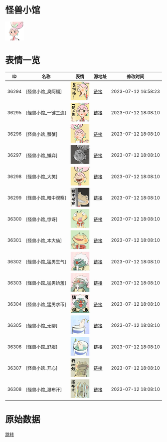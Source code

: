 # 怪兽小馆

<img src="./cover.png" height="60" alt="cover" />

# 表情一览

|ID|名称|表情|源地址|修改时间|
|----|----|----|----|----|
|36294|[怪兽小馆_臭阿福]|<img src="./pic/036294_%5B怪兽小馆_臭阿福%5D.png" height="60" alt="臭阿福"/>|[链接](https://i0.hdslb.com/bfs/garb/e2c2463329c0d65c417e958fd06b0b390d129f32.png)|2023-07-12 16:58:23|
|36295|[怪兽小馆_一键三连]|<img src="./pic/036295_%5B怪兽小馆_一键三连%5D.png" height="60" alt="一键三连"/>|[链接](https://i0.hdslb.com/bfs/garb/4f2a9f00ee85e327e0731ae7a791d14290c1ad25.png)|2023-07-12 18:08:10|
|36296|[怪兽小馆_蟹蟹]|<img src="./pic/036296_%5B怪兽小馆_蟹蟹%5D.png" height="60" alt="蟹蟹"/>|[链接](https://i0.hdslb.com/bfs/garb/f37344364de6c052acfadc372b31368e8ff00db2.png)|2023-07-12 18:08:10|
|36297|[怪兽小馆_嫌弃]|<img src="./pic/036297_%5B怪兽小馆_嫌弃%5D.png" height="60" alt="嫌弃"/>|[链接](https://i0.hdslb.com/bfs/garb/077eab88b616501a7f69b73d54320dc8991ba7d9.png)|2023-07-12 18:08:10|
|36298|[怪兽小馆_大笑]|<img src="./pic/036298_%5B怪兽小馆_大笑%5D.png" height="60" alt="大笑"/>|[链接](https://i0.hdslb.com/bfs/garb/749c4a937cc891b84e4202662ab037ce1164d5b5.png)|2023-07-12 18:08:10|
|36299|[怪兽小馆_暗中观察]|<img src="./pic/036299_%5B怪兽小馆_暗中观察%5D.png" height="60" alt="暗中观察"/>|[链接](https://i0.hdslb.com/bfs/garb/f2a570abe98b8fabdf7bba36f787812f81fb574d.png)|2023-07-12 18:08:10|
|36300|[怪兽小馆_惊讶]|<img src="./pic/036300_%5B怪兽小馆_惊讶%5D.png" height="60" alt="惊讶"/>|[链接](https://i0.hdslb.com/bfs/garb/74fc91d7a14a62b1f02c8e0ede2ba3adbf701259.png)|2023-07-12 18:08:10|
|36301|[怪兽小馆_本大仙]|<img src="./pic/036301_%5B怪兽小馆_本大仙%5D.png" height="60" alt="本大仙"/>|[链接](https://i0.hdslb.com/bfs/garb/4d13b6f5fe36335b079e98c67b71cdc753eba6d2.png)|2023-07-12 18:08:10|
|36302|[怪兽小馆_猛男生气]|<img src="./pic/036302_%5B怪兽小馆_猛男生气%5D.png" height="60" alt="猛男生气"/>|[链接](https://i0.hdslb.com/bfs/garb/cf6396f6073baff4de4fe3fc1d93f22168606e62.png)|2023-07-12 18:08:10|
|36303|[怪兽小馆_猛男娇羞]|<img src="./pic/036303_%5B怪兽小馆_猛男娇羞%5D.png" height="60" alt="猛男娇羞"/>|[链接](https://i0.hdslb.com/bfs/garb/5e93bd199b3d2e26694bba8d61abefdaaa4adcd2.png)|2023-07-12 18:08:10|
|36304|[怪兽小馆_猛男求币]|<img src="./pic/036304_%5B怪兽小馆_猛男求币%5D.png" height="60" alt="猛男求币"/>|[链接](https://i0.hdslb.com/bfs/garb/19c2ad5adb65b48c5192eb7b4acdaf52aef7f674.png)|2023-07-12 18:08:10|
|36305|[怪兽小馆_无聊]|<img src="./pic/036305_%5B怪兽小馆_无聊%5D.png" height="60" alt="无聊"/>|[链接](https://i0.hdslb.com/bfs/garb/feb3765c619cfba445fe73b4297fdebf0bab7da6.png)|2023-07-12 18:08:10|
|36306|[怪兽小馆_舒服]|<img src="./pic/036306_%5B怪兽小馆_舒服%5D.png" height="60" alt="舒服"/>|[链接](https://i0.hdslb.com/bfs/garb/202c8287fa59122630f8b4ef41c0a52094013da3.png)|2023-07-12 18:08:10|
|36307|[怪兽小馆_开心]|<img src="./pic/036307_%5B怪兽小馆_开心%5D.png" height="60" alt="开心"/>|[链接](https://i0.hdslb.com/bfs/garb/29090bce09d71eb332db8cf8680f4abadbe216e9.png)|2023-07-12 18:08:10|
|36308|[怪兽小馆_瀑布汗]|<img src="./pic/036308_%5B怪兽小馆_瀑布汗%5D.png" height="60" alt="瀑布汗"/>|[链接](https://i0.hdslb.com/bfs/garb/d6a2a162ec686d0811029be793d4089ff7e1a50d.png)|2023-07-12 18:08:10|

# 原始数据

[跳转](./raw.json)

